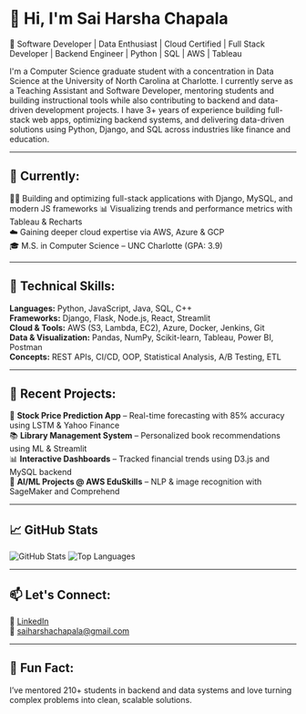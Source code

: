 # 👋 Hi, I'm Sai Harsha Chapala

🚀 Software Developer | Data Enthusiast | Cloud Certified | Full Stack Developer | Backend Engineer | Python | SQL | AWS | Tableau

I'm a Computer Science graduate student with a concentration in Data Science at the University of North Carolina at Charlotte. I currently serve as a Teaching Assistant and Software Developer, mentoring students and building instructional tools while also contributing to backend and data-driven development projects. I have 3+ years of experience building full-stack web apps, optimizing backend systems, and delivering data-driven solutions using Python, Django, and SQL across industries like finance and education.

---

## 💼 Currently:
👨‍💻 Building and optimizing full-stack applications with Django, MySQL, and modern JS frameworks
📊 Visualizing trends and performance metrics with Tableau & Recharts  
☁️ Gaining deeper cloud expertise via AWS, Azure & GCP  
🎓 M.S. in Computer Science – UNC Charlotte (GPA: 3.9)

---

## 🧠 Technical Skills:
**Languages:** Python, JavaScript, Java, SQL, C++  
**Frameworks:** Django, Flask, Node.js, React, Streamlit  
**Cloud & Tools:** AWS (S3, Lambda, EC2), Azure, Docker, Jenkins, Git  
**Data & Visualization:** Pandas, NumPy, Scikit-learn, Tableau, Power BI, Postman  
**Concepts:** REST APIs, CI/CD, OOP, Statistical Analysis, A/B Testing, ETL

---

## 🧪 Recent Projects:
🧾 **Stock Price Prediction App** – Real-time forecasting with 85% accuracy using LSTM & Yahoo Finance  
📚 **Library Management System** – Personalized book recommendations using ML & Streamlit  
📊 **Interactive Dashboards** – Tracked financial trends using D3.js and MySQL backend  
🤖 **AI/ML Projects @ AWS EduSkills** – NLP & image recognition with SageMaker and Comprehend  

---

## 📈 GitHub Stats
![GitHub Stats](https://github-readme-stats.vercel.app/api?username=saiharsha009&show_icons=true&theme=radical)
![Top Languages](https://github-readme-stats.vercel.app/api/top-langs/?username=saiharsha009&layout=compact&theme=radical)

---

## 📫 Let's Connect:
🔗 [LinkedIn](https://www.linkedin.com/in/sai-harsha-chapala-0632751a1/)  
📧 saiharshachapala@gmail.com  

---

## 🌟 Fun Fact:
I’ve mentored 210+ students in backend and data systems and love turning complex problems into clean, scalable solutions.
